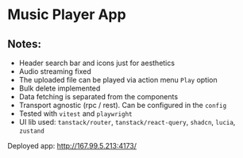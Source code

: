 # Music Player App

## Notes:
- Header search bar and icons just for aesthetics
- Audio streaming fixed
- The uploaded file can be played via action menu `Play` option
- Bulk delete implemented
- Data fetching is separated from the components
- Transport agnostic (rpc / rest). Can be configured in the `config`
- Tested with `vitest` and `playwright`
- UI lib used: `tanstack/router`, `tanstack/react-query`, `shadcn`, `lucia`, `zustand`

Deployed app: http://167.99.5.213:4173/
